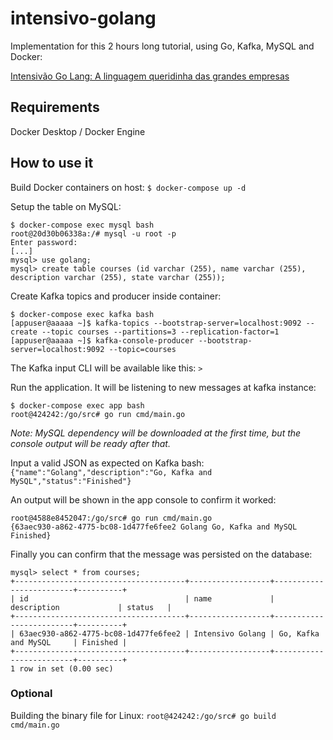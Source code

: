 # intensivo-golang

Implementation for this 2 hours long tutorial, using Go, Kafka, MySQL and Docker:

[Intensivão Go Lang: A linguagem queridinha das grandes empresas](https://www.youtube.com/watch?v=Bq2XTGzV8yc)

## Requirements
Docker Desktop / Docker Engine

## How to use it

Build Docker containers on host:
`$ docker-compose up -d`

Setup the table on MySQL:
```
$ docker-compose exec mysql bash
root@20d30b06338a:/# mysql -u root -p
Enter password: 
[...]
mysql> use golang;
mysql> create table courses (id varchar (255), name varchar (255), description varchar (255), state varchar (255));
```

Create Kafka topics and producer inside container:
```
$ docker-compose exec kafka bash
[appuser@aaaaa ~]$ kafka-topics --bootstrap-server=localhost:9092 --create --topic courses --partitions=3 --replication-factor=1
[appuser@aaaaa ~]$ kafka-console-producer --bootstrap-server=localhost:9092 --topic=courses
```

The Kafka input CLI will be available like this: `>`

Run the application. It will be listening to new messages at kafka instance:
```
$ docker-compose exec app bash
root@424242:/go/src# go run cmd/main.go
```

*Note: MySQL dependency will be downloaded at the first time, but the console output will be ready after that.*

Input a valid JSON as expected on Kafka bash:
`{"name":"Golang","description":"Go, Kafka and MySQL","status":"Finished"}`

An output will be shown in the app console to confirm it worked:
```
root@4588e8452047:/go/src# go run cmd/main.go
{63aec930-a862-4775-bc08-1d477fe6fee2 Golang Go, Kafka and MySQL Finished}
```

Finally you can confirm that the message was persisted on the database:
```
mysql> select * from courses;
+--------------------------------------+------------------+-------------------------+----------+
| id                                   | name             | description             | status   |
+--------------------------------------+------------------+-------------------------+----------+
| 63aec930-a862-4775-bc08-1d477fe6fee2 | Intensivo Golang | Go, Kafka and MySQL     | Finished |
+--------------------------------------+------------------+-------------------------+----------+
1 row in set (0.00 sec)
```

### Optional
Building the binary file for Linux:
`root@424242:/go/src# go build cmd/main.go`
